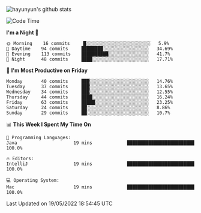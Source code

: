 
![hayunyun's github stats](https://github-readme-stats.vercel.app/api?username=hayunyun&show_icons=true)


<!--START_SECTION:waka-->
![Code Time](http://img.shields.io/badge/Code%20Time-0%20secs-blue)

**I'm a Night 🦉** 

```text
🌞 Morning    16 commits     █░░░░░░░░░░░░░░░░░░░░░░░░   5.9% 
🌆 Daytime    94 commits     ████████░░░░░░░░░░░░░░░░░   34.69% 
🌃 Evening    113 commits    ██████████░░░░░░░░░░░░░░░   41.7% 
🌙 Night      48 commits     ████░░░░░░░░░░░░░░░░░░░░░   17.71%

```
📅 **I'm Most Productive on Friday** 

```text
Monday       40 commits     ███░░░░░░░░░░░░░░░░░░░░░░   14.76% 
Tuesday      37 commits     ███░░░░░░░░░░░░░░░░░░░░░░   13.65% 
Wednesday    34 commits     ███░░░░░░░░░░░░░░░░░░░░░░   12.55% 
Thursday     44 commits     ████░░░░░░░░░░░░░░░░░░░░░   16.24% 
Friday       63 commits     █████░░░░░░░░░░░░░░░░░░░░   23.25% 
Saturday     24 commits     ██░░░░░░░░░░░░░░░░░░░░░░░   8.86% 
Sunday       29 commits     ██░░░░░░░░░░░░░░░░░░░░░░░   10.7%

```


📊 **This Week I Spent My Time On** 

```text
💬 Programming Languages: 
Java                     19 mins             █████████████████████████   100.0%

🔥 Editors: 
IntelliJ                 19 mins             █████████████████████████   100.0%

💻 Operating System: 
Mac                      19 mins             █████████████████████████   100.0%

```


 Last Updated on 19/05/2022 18:54:45 UTC
<!--END_SECTION:waka-->

<!--
**hayunyun/hayunyun** is a ✨ _special_ ✨ repository because its `README.md` (this file) appears on your GitHub profile.

Here are some ideas to get you started:

- 🔭 I’m currently working on ...
- 🌱 I’m currently learning ...
- 👯 I’m looking to collaborate on ...
- 🤔 I’m looking for help with ...
- 💬 Ask me about ...
- 📫 How to reach me: ...
- 😄 Pronouns: ...
- ⚡ Fun fact: ...
-->
